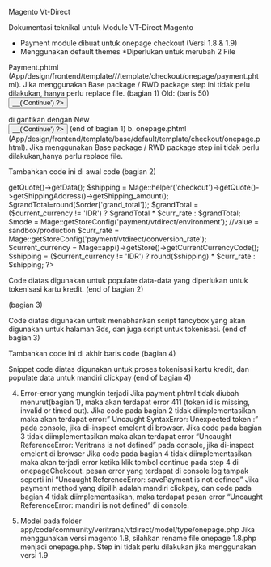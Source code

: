 Magento Vt-Direct 

Dokumentasi teknikal untuk Module VT-Direct Magento

* Payment module dibuat untuk onepage checkout (Versi 1.8 & 1.9)
* Menggunakan default themes
*Diperlukan untuk merubah 2 File

Payment.phtml (App/design/frontend/template/<package>/<themes>/template/checkout/onepage/payment.phtml). Jika menggunakan Base package / RWD package step ini tidak pelu dilakukan, hanya perlu replace file.
(bagian 1)
Old: (baris 50)
<button type="button" class="button" onclick="payment.save()"><span><span><?php echo $this->__('Continue') ?></span></span></button>

di gantikan dengan
New		
<button type="button" class="button" onclick="savePayment()"><span><span><?php echo $this->__('Continue') ?></span></span></button>
(end of bagian 1)
b. onepage.phtml
 	(App/design/frontend/template/base/default/template/checkout/onepage.phtml).
Jika menggunakan Base package / RWD package step ini tidak perlu dilakukan,hanya perlu replace file.

Tambahkan code ini di awal code
(bagian 2)
<?php
$order=Mage::helper('checkout')->getQuote()->getData();
$shipping = Mage::helper('checkout')->getQuote()->getShippingAddress()->getShipping_amount();
$grandTotal=round($order['grand_total']);
$grandTotal = ($current_currency != 'IDR') ? $grandTotal * $curr_rate : $grandTotal;
$mode = Mage::getStoreConfig('payment/vtdirect/environment'); //value = sandbox/production
$curr_rate = Mage::getStoreConfig('payment/vtdirect/conversion_rate');
$current_currency = Mage::app()->getStore()->getCurrentCurrencyCode();
$shipping = ($current_currency != 'IDR') ? round($shipping) * $curr_rate : $shipping;
?>
Code diatas digunakan untuk populate data-data yang diperlukan untuk tokenisasi kartu kredit.
(end of bagian 2)


(bagian 3)
<script type="text/javascript" src="<?php echo $this->getSkinUrl('js/fancybox/jquery.fancybox.js') ?>"></script>
<script type="text/javascript" src="<?php echo $this->getSkinUrl('js/no-conflict.js') ?>"></script>
<link rel="stylesheet" type="text/css" href="<?php echo $this->getSkinUrl('js/fancybox/jquery.fancybox.css') ?>">
<?php if($mode == 'production') { ?>
    <script type="text/javascript" src="https://api.veritrans.co.id/v2/assets/js/veritrans.min.js"> </script>
<?php } else { ?>
    <script type="text/javascript" src="https://api.sandbox.veritrans.co.id/v2/assets/js/veritrans.min.js"></script>
<?php } ?>
Code diatas digunakan untuk menabhankan script fancybox yang akan digunakan untuk halaman 3ds, dan juga script untuk tokenisasi.
(end of bagian 3)

Tambahkan code ini di akhir baris code
(bagian 4)
<script type="text/javascript">

    function savePayment()
    { 
        var curr =  "<?php echo $current_currency;?>" ; 
        var total = Math.round($("price").value);
        var grand_total =  (curr.toString() != 'IDR') ? Math.round(total) * <?php echo $curr_rate;?> : total;
        console.log(grand_total);

            <?php if($mode == 'production')
            {?>
                Veritrans.url = "https://api.veritrans.co.id/v2/token";
            <?php
            }
            else
            {
            ?>
                Veritrans.url = "https://api.sandbox.veritrans.co.id/v2/token";
            <?php
            }
            ?>
            
            Veritrans.client_key = "<?php echo Mage::getStoreConfig('payment/vtdirect/clientkey');?>"; //add client-key from veritrans
            var secure = false;
            if("<?php echo Mage::getStoreConfig('payment/vtdirect/enable_3d_secure'); ?>" == '1') {
                secure = true;
            }

            function card(){
                return {
                    "card_number" : $("vtdirect_cc_number").value,
                    "card_exp_month": $("vtdirect_expiration").value,
                    "card_exp_year" : $("vtdirect_expiration_yr").value,
                    "card_cvv" : $("vtdirect_cc_cid").value,
                    "secure"        : secure,
                    "gross_amount"  : grand_total
                }
                
            };

            function callback(response){
               // alert('5:'+JSON.stringify(response));
                console.log('5:'+JSON.stringify(response));
            if (response.redirect_url) {
                // 3dsecure transaction, please open this popup
                if(secure == true){
                openDialog(response.redirect_url);    
                }

            } else if (response.status_code == '200') {

                // success 3d secure or success normal
                //if(secure == true){
                closeDialog();    
                //}

                //$("#token_id").val(response.token_id);
                $('token_id').value = response.token_id; // store token data in input #token_id
                console.log('tokenid='+$('token_id').value);

                var timeout = setTimeout(function() {
                        if(response.status_code=='200'){
                            payment.save();
                        }else{
                            _error(response);
                        }
                    }, 2000);


            } else {
                // failed request token
                 _error(response);
                console.log('Close Dialog - failed');
                closeDialog();
                $('token_id').value = response.token_id;
                payment.save();
            }
        }

        function _error(response){//alert('12:'+JSON.stringify(response));
                mytext=response.status_message.replace('[','');
                mytext=mytext.replace(']','');
        }

        function openDialog(url) {
            jQuery.fancybox.open({
                href: url,
                type: 'iframe',
                autoSize: false,
                width: 700,
                height: 500,
                closeBtn: false,
                modal: true
            });
        }

        function closeDialog() {
            jQuery.fancybox.close();
        }   

            if(payment.currentMethod=='vtdirect'){
            Veritrans.token(card, callback);
            }
            else{
                payment.save();
            }
    }

    
    function mandiri()
    {       
        var curr =  "<?php echo $current_currency;?>" ; 
        var total = Math.round($("price").value);
        var grand_total =  (curr.toString() != 'IDR') ? Math.round(total) * <?php echo $curr_rate;?> : total;
        var cut;
        document.getElementById("mandiriclickpay_input2").value = grand_total;
        document.getElementById("mandiriclickpay_input3").value = random5digit();
        document.getElementById("mandiriclickpay_input1").value = updateInput1();

        function updateInput1(){
            var ccNumber = document.getElementById('mandiriclickpay_card_number').value;
            if(ccNumber.length > 9) {
               var cut = ccNumber.substring(ccNumber.length, ccNumber.length-10);
            }
            return cut;
        }

        function paddy(n, p, c) {
            var pad_char = typeof c !== 'undefined' ? c : '0';
            var pad = new Array(1 + p).join(pad_char);
            return (pad + n).slice(-pad.length);
        }

        function random5digit(){
            return paddy(Math.floor(Math.random() * 99999), 5); 
        }
     
    }    
</script>

Snippet code diatas digunakan untuk proses tokenisasi kartu kredit, dan populate data untuk mandiri clickpay
(end of bagian 4)



4. Error-error yang mungkin terjadi
Jika payment.phtml tidak diubah menurut(bagian 1), maka akan terdapat error 411 (token id is missing, invalid or timed out).
Jika code pada bagian 2 tidak diimplementasikan maka akan terdapat error:” Uncaught SyntaxError: Unexpected token :” pada console, jika di-inspect emelent di browser.
Jika code pada bagian 3 tidak diimplementasikan maka akan terdapat error “Uncaught ReferenceError: Veritrans is not defined”  pada console, jika di-inspect emelent di browser
Jika code pada bagian 4 tidak diimplementasikan maka akan terjadi error ketika klik tombol continue pada step 4 di onepageChekcout. pesan error yang terdapat di console log tampak seperti ini “Uncaught ReferenceError: savePayment is not defined”
Jika payment method yang dipilih adalah mandiri clickpay, dan code pada bagian 4 tidak diimplementasikan, maka terdapat pesan error “Uncaught ReferenceError: mandiri is not defined” di console.

5. Model
pada folder app/code/community/veritrans/vtdirect/model/type/onepage.php
Jika menggunakan versi magento 1.8, silahkan rename file onepage 1.8.php menjadi onepage.php. Step ini tidak perlu dilakukan jika menggunakan versi 1.9

